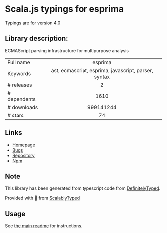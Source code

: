 
# Scala.js typings for esprima

Typings are for version 4.0

## Library description:
ECMAScript parsing infrastructure for multipurpose analysis

|                    |                 |
| ------------------ | :-------------: |
| Full name          | esprima |
| Keywords           | ast, ecmascript, esprima, javascript, parser, syntax |
| # releases         | 2 |
| # dependents       | 1610 |
| # downloads        | 999141244 |
| # stars            | 74 |

## Links
- [Homepage](http://esprima.org)
- [Bugs](https://github.com/jquery/esprima/issues)
- [Repository](https://github.com/jquery/esprima)
- [Npm](https://www.npmjs.com/package/esprima)
    


## Note
This library has been generated from typescript code from [DefinitelyTyped](https://definitelytyped.org).

Provided with :purple_heart: from [ScalablyTyped](https://github.com/oyvindberg/ScalablyTyped)

## Usage
See [the main readme](../../readme.md) for instructions.


